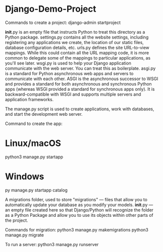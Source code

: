 # Django-Demo-Project
Commands to create a project: django-admin startproject <projectName>

__init__.py is an empty file that instructs Python to treat this directory as a Python package.
settings.py contains all the website settings, including registering any applications we create, the location of our static files, database configuration details, etc.
urls.py defines the site URL-to-view mappings. While this could contain all the URL mapping code, it is more common to delegate some of the mappings to particular applications, as you'll see later.
wsgi.py is used to help your Django application communicate with the web server. You can treat this as boilerplate.
asgi.py is a standard for Python asynchronous web apps and servers to communicate with each other. ASGI is the asynchronous successor to WSGI and provides a standard for both asynchronous and synchronous Python apps (whereas WSGI provided a standard for synchronous apps only). It is backward-compatible with WSGI and supports multiple servers and application frameworks.

The manage.py script is used to create applications, work with databases, and start the development web server.

Command to create the app: 
# Linux/macOS
python3 manage.py startapp <appName>

# Windows
py manage.py startapp catalog <appName>


A migrations folder, used to store "migrations" — files that allow you to automatically update your database as you modify your models.
__init__.py — an empty file created here so that Django/Python will recognize the folder as a Python Package and allow you to use its objects within other parts of the project.

Commands for migration: 
	python3 manage.py makemigrations
python3 manage.py migrate

To run a server:
	python3 manage.py runserver
